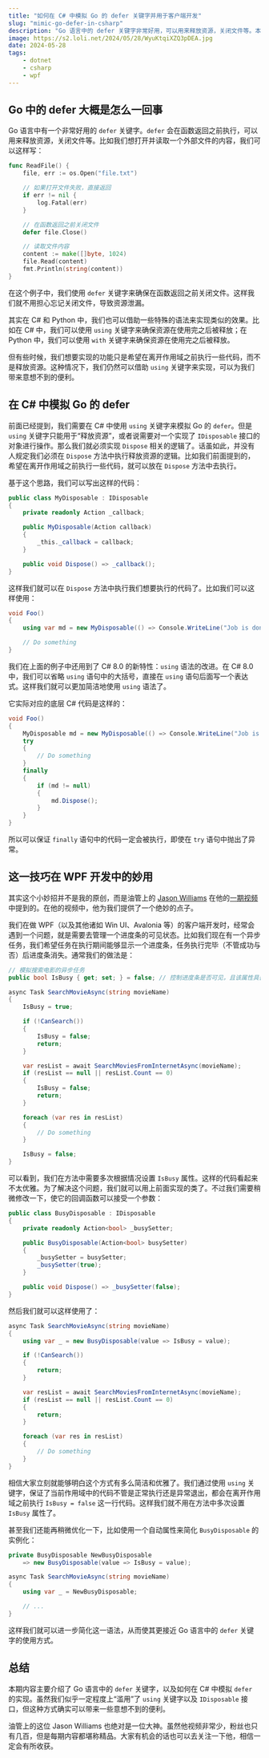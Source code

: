 ```yaml
---
title: "如何在 C# 中模拟 Go 的 defer 关键字并用于客户端开发"
slug: "mimic-go-defer-in-csharp"
description: "Go 语言中的 defer 关键字非常好用，可以用来释放资源，关闭文件等。本文介绍了如何在 C# 中模拟 Go 的 defer 关键字，并将其用于 WPF 客户端开发。"
image: https://s2.loli.net/2024/05/28/WyuKtqiXZQ3pDEA.jpg
date: 2024-05-28
tags:
    - dotnet
    - csharp
    - wpf
---
```


## Go 中的 defer 大概是怎么一回事

Go 语言中有一个非常好用的 `defer` 关键字。`defer` 会在函数返回之前执行，可以用来释放资源，关闭文件等。比如我们想打开并读取一个外部文件的内容，我们可以这样写：

```go
func ReadFile() {
    file, err := os.Open("file.txt")

    // 如果打开文件失败，直接返回
    if err != nil {
        log.Fatal(err)
    }

    // 在函数返回之前关闭文件
    defer file.Close()

    // 读取文件内容
    content := make([]byte, 1024)
    file.Read(content)
    fmt.Println(string(content))
}
```

在这个例子中，我们使用 `defer` 关键字来确保在函数返回之前关闭文件。这样我们就不用担心忘记关闭文件，导致资源泄漏。

其实在 C# 和 Python 中，我们也可以借助一些特殊的语法来实现类似的效果。比如在 C# 中，我们可以使用 `using` 关键字来确保资源在使用完之后被释放；在 Python 中，我们可以使用 `with` 关键字来确保资源在使用完之后被释放。

但有些时候，我们想要实现的功能只是希望在离开作用域之前执行一些代码，而不是释放资源。这种情况下，我们仍然可以借助 `using` 关键字来实现，可以为我们带来意想不到的便利。

## 在 C# 中模拟 Go 的 defer

前面已经提到，我们需要在 C# 中使用 `using` 关键字来模拟 Go 的 `defer`。但是 `using` 关键字只能用于“释放资源”，或者说需要对一个实现了 `IDisposable` 接口的对象进行操作。那么我们就必须实现 `Dispose` 相关的逻辑了。话虽如此，并没有人规定我们必须在 `Dispose` 方法中执行释放资源的逻辑。比如我们前面提到的，希望在离开作用域之前执行一些代码，就可以放在 `Dispose` 方法中去执行。

基于这个思路，我们可以写出这样的代码：

```csharp
public class MyDisposable : IDisposable
{
    private readonly Action _callback;

    public MyDisposable(Action callback)
    {
        _this._callback = callback;
    }

    public void Dispose() => _callback();
}
```

这样我们就可以在 `Dispose` 方法中执行我们想要执行的代码了。比如我们可以这样使用：

```csharp
void Foo()
{
    using var md = new MyDisposable(() => Console.WriteLine("Job is done."));

    // Do something
}
```

我们在上面的例子中还用到了 C# 8.0 的新特性：`using` 语法的改进。在 C# 8.0 中，我们可以省略 `using` 语句中的大括号，直接在 `using` 语句后面写一个表达式。这样我们就可以更加简洁地使用 `using` 语法了。

它实际对应的底层 C# 代码是这样的：

```csharp
void Foo()
{
    MyDisposable md = new MyDisposable(() => Console.WriteLine("Job is done."));
    try
    {
        // Do something
    }
    finally
    {
        if (md != null)
        {
            md.Dispose();
        }
    }
}
```

所以可以保证 `finally` 语句中的代码一定会被执行，即使在 `try` 语句中抛出了异常。

## 这一技巧在 WPF 开发中的妙用

其实这个小妙招并不是我的原创，而是油管上的 [Jason Williams](https://www.youtube.com/@jason-williams) 在他的[一期视频](https://www.youtube.com/watch?v=DOtS7IOtACI)中提到的。在他的视频中，他为我们提供了一个绝妙的点子。

我们在做 WPF（以及其他诸如 Win UI、Avalonia 等）的客户端开发时，经常会遇到一个问题，就是需要去管理一个进度条的可见状态。比如我们现在有一个异步任务，我们希望任务在执行期间能够显示一个进度条，任务执行完毕（不管成功与否）后进度条消失。通常我们的做法是：

```csharp
// 模拟搜索电影的异步任务
public bool IsBusy { get; set; } = false; // 控制进度条是否可见，且该属性具备通知功能

async Task SearchMovieAsync(string movieName)
{
    IsBusy = true;

    if (!CanSearch())
    {
        IsBusy = false;
        return;
    }

    var resList = await SearchMoviesFromInternetAsync(movieName);
    if (resList == null || resList.Count == 0)
    {
        IsBusy = false;
        return;
    }

    foreach (var res in resList)
    {
        // Do something
    }

    IsBusy = false;
}
```

可以看到，我们在方法中需要多次根据情况设置 `IsBusy` 属性。这样的代码看起来不太优雅。为了解决这个问题，我们就可以用上前面实现的类了。不过我们需要稍微修改一下，使它的回调函数可以接受一个参数：

```csharp
public class BusyDisposable : IDisposable
{
    private readonly Action<bool> _busySetter;

    public BusyDisposable(Action<bool> busySetter)
    {
        _busySetter = busySetter;
        _busySetter(true);
    }

    public void Dispose() => _busySetter(false);
}
```

然后我们就可以这样使用了：

```csharp
async Task SearchMovieAsync(string movieName)
{
    using var _ = new BusyDisposable(value => IsBusy = value);

    if (!CanSearch())
    {
        return;
    }

    var resList = await SearchMoviesFromInternetAsync(movieName);
    if (resList == null || resList.Count == 0)
    {
        return;
    }

    foreach (var res in resList)
    {
        // Do something
    }
}
```

相信大家立刻就能够明白这个方式有多么简洁和优雅了。我们通过使用 `using` 关键字，保证了当前作用域中的代码不管是正常执行还是异常退出，都会在离开作用域之前执行 `IsBusy = false` 这一行代码。这样我们就不用在方法中多次设置 `IsBusy` 属性了。

甚至我们还能再稍微优化一下，比如使用一个自动属性来简化 `BusyDisposable` 的实例化：

```csharp
private BusyDisposable NewBusyDisposable 
    => new BusyDisposable(value => IsBusy = value);

async Task SearchMovieAsync(string movieName)
{
    using var _ = NewBusyDisposable;

    // ...
}
```

这样我们就可以进一步简化这一语法，从而使其更接近 Go 语言中的 `defer` 关键字的使用方式。

## 总结

本期内容主要介绍了 Go 语言中的 `defer` 关键字，以及如何在 C# 中模拟 `defer` 的实现。虽然我们似乎一定程度上“滥用”了 `using` 关键字以及 `IDisposable` 接口，但这种方式确实可以带来一些意想不到的便利。

油管上的这位 Jason Williams 也绝对是一位大神。虽然他视频非常少，粉丝也只有几百，但是每期内容都堪称精品。大家有机会的话也可以去关注一下他，相信一定会有所收获。